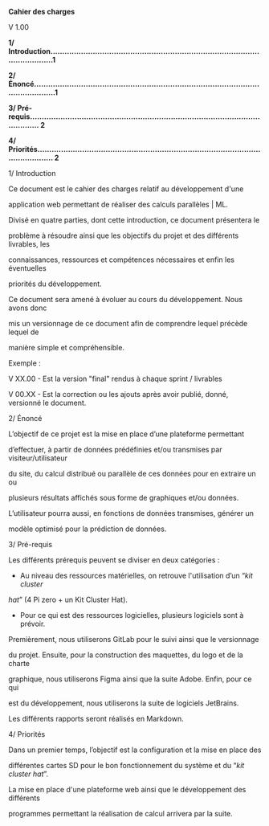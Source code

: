 <a name="br1"></a> 

**Cahier des charges**

V 1.00

**1/ Introduction............................................................................................................1**

**2/ Énoncé....................................................................................................................1**

**3/ Pré-requis............................................................................................................... 2**

**4/ Priorités.................................................................................................................. 2**

1/ Introduction

Ce document est le cahier des charges relatif au développement d'une

application web permettant de réaliser des calculs parallèles | ML.

Divisé en quatre parties, dont cette introduction, ce document présentera le

problème à résoudre ainsi que les objectifs du projet et des différents livrables, les

connaissances, ressources et compétences nécessaires et enfin les éventuelles

priorités du développement.

Ce document sera amené à évoluer au cours du développement. Nous avons donc

mis un versionnage de ce document afin de comprendre lequel précède lequel de

manière simple et compréhensible.

Exemple :

V XX.00 - Est la version "final" rendus à chaque sprint / livrables

V 00.XX - Est la correction ou les ajouts après avoir publié, donné, versionné le document.

2/ Énoncé

L’objectif de ce projet est la mise en place d’une plateforme permettant

d’effectuer, à partir de données prédéfinies et/ou transmises par visiteur/utilisateur

du site, du calcul distribué ou parallèle de ces données pour en extraire un ou

plusieurs résultats affichés sous forme de graphiques et/ou données.

L’utilisateur pourra aussi, en fonctions de données transmises, générer un

modèle optimisé pour la prédiction de données.



<a name="br2"></a> 

3/ Pré-requis

Les différents prérequis peuvent se diviser en deux catégories :


- Au niveau des ressources matérielles, on retrouve l'utilisation d’un “*kit cluster*

*hat*” (4 Pi zero + un Kit Cluster Hat).

- Pour ce qui est des ressources logicielles, plusieurs logiciels sont à prévoir.

Premièrement, nous utiliserons GitLab pour le suivi ainsi que le versionnage

du projet. Ensuite, pour la construction des maquettes, du logo et de la charte

graphique, nous utiliserons Figma ainsi que la suite Adobe. Enfin, pour ce qui

est du développement, nous utiliserons la suite de logiciels JetBrains.

Les différents rapports seront réalisés en Markdown.

4/ Priorités

Dans un premier temps, l’objectif est la configuration et la mise en place des

différentes cartes SD pour le bon fonctionnement du système et du “*kit cluster hat*”.

La mise en place d'une plateforme web ainsi que le développement des différents

programmes permettant la réalisation de calcul arrivera par la suite.

